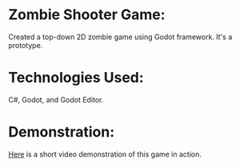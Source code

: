 # Zombie Shooter Game:
Created a top-down 2D zombie game using Godot framework. It's a prototype.

# Technologies Used:
C#, Godot, and Godot Editor.

# Demonstration:
[Here](https://vimeo.com/392856546) is a short video demonstration of this game in action.
